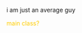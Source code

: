 i am just an average guy

<html>
  <head>
    <style>
      .main{
        color:#ffcc00;
      }
    </style>
  </head>

  <body>
    <div class="main" style="color:#ffcc00;">
      main class?
    </div>
  </body>
</html>
